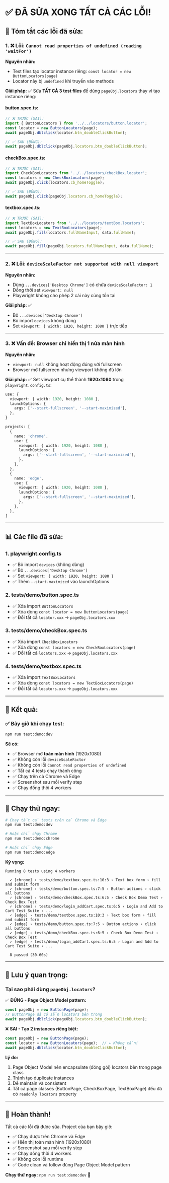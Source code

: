 # ✅ ĐÃ SỬA XONG TẤT CẢ CÁC LỖI!

## 🎯 Tóm tắt các lỗi đã sửa:

### 1. ❌ Lỗi: `Cannot read properties of undefined (reading 'waitFor')`

**Nguyên nhân:**
- Test files tạo locator instance riêng: `const locator = new ButtonLocators(page)`
- Locator này bị `undefined` khi truyền vào methods

**Giải pháp:** ✅
Sửa **TẤT CẢ 3 test files** để dùng `pageObj.locators` thay vì tạo instance riêng:

#### **button.spec.ts:**
```typescript
// ❌ TRƯỚC (SAI):
import { ButtonLocators } from '../../locators/button.locator';
const locator = new ButtonLocators(page);
await pageObj.dblclick(locator.btn_doubleClickButton);

// ✅ SAU (ĐÚNG):
await pageObj.dblclick(pageObj.locators.btn_doubleClickButton);
```

#### **checkBox.spec.ts:**
```typescript
// ❌ TRƯỚC (SAI):
import CheckBoxLocators from '../../locators/checkBox.locator';
const locators = new CheckBoxLocators(page);
await pageObj.click(locators.cb_homeToggle);

// ✅ SAU (ĐÚNG):
await pageObj.click(pageObj.locators.cb_homeToggle);
```

#### **textbox.spec.ts:**
```typescript
// ❌ TRƯỚC (SAI):
import TextBoxLocators from '../../locators/textBox.locators';
const locators = new TextBoxLocators(page);
await pageObj.fill(locators.fullNameInput, data.fullName);

// ✅ SAU (ĐÚNG):
await pageObj.fill(pageObj.locators.fullNameInput, data.fullName);
```

---

### 2. ❌ Lỗi: `deviceScaleFactor not supported with null viewport`

**Nguyên nhân:**
- Dùng `...devices['Desktop Chrome']` có chứa `deviceScaleFactor: 1`
- Đồng thời set `viewport: null`
- Playwright không cho phép 2 cái này cùng tồn tại

**Giải pháp:** ✅
- Bỏ `...devices['Desktop Chrome']`
- Bỏ import `devices` không dùng
- Set `viewport: { width: 1920, height: 1080 }` trực tiếp

---

### 3. ❌ Vấn đề: Browser chỉ hiển thị 1 nửa màn hình

**Nguyên nhân:**
- `viewport: null` không hoạt động đúng với fullscreen
- Browser mở fullscreen nhưng viewport không đủ lớn

**Giải pháp:** ✅
Set viewport cụ thể thành **1920x1080** trong `playwright.config.ts`:

```typescript
use: {
  viewport: { width: 1920, height: 1080 },
  launchOptions: {
    args: ['--start-fullscreen', '--start-maximized'],
  },
}

projects: [
  {
    name: 'chrome',
    use: {
      viewport: { width: 1920, height: 1080 },
      launchOptions: {
        args: ['--start-fullscreen', '--start-maximized'],
      },
    },
  },
  {
    name: 'edge',
    use: {
      viewport: { width: 1920, height: 1080 },
      launchOptions: {
        args: ['--start-fullscreen', '--start-maximized'],
      },
    },
  },
]
```

---

## 📊 Các file đã sửa:

### 1. **playwright.config.ts**
- ✅ Bỏ import `devices` (không dùng)
- ✅ Bỏ `...devices['Desktop Chrome']`
- ✅ Set `viewport: { width: 1920, height: 1080 }`
- ✅ Thêm `--start-maximized` vào launchOptions

### 2. **tests/demo/button.spec.ts**
- ✅ Xóa import `ButtonLocators`
- ✅ Xóa dòng `const locator = new ButtonLocators(page)`
- ✅ Đổi tất cả `locator.xxx` → `pageObj.locators.xxx`

### 3. **tests/demo/checkBox.spec.ts**
- ✅ Xóa import `CheckBoxLocators`
- ✅ Xóa dòng `const locators = new CheckBoxLocators(page)`
- ✅ Đổi tất cả `locators.xxx` → `pageObj.locators.xxx`

### 4. **tests/demo/textbox.spec.ts**
- ✅ Xóa import `TextBoxLocators`
- ✅ Xóa dòng `const locators = new TextBoxLocators(page)`
- ✅ Đổi tất cả `locators.xxx` → `pageObj.locators.xxx`

---

## 🎯 Kết quả:

### ✅ Bây giờ khi chạy test:
```bash
npm run test:demo:dev
```

**Sẽ có:**
- ✅ Browser mở **toàn màn hình** (1920x1080)
- ✅ Không còn lỗi `deviceScaleFactor`
- ✅ Không còn lỗi `Cannot read properties of undefined`
- ✅ Tất cả 4 tests chạy thành công
- ✅ Chạy trên cả Chrome và Edge
- ✅ Screenshot sau mỗi verify step
- ✅ Chạy đồng thời 4 workers

---

## 🚀 Chạy thử ngay:

```bash
# Chạy tất cả tests trên cả Chrome và Edge
npm run test:demo:dev

# Hoặc chỉ chạy Chrome
npm run test:demo:chrome

# Hoặc chỉ chạy Edge
npm run test:demo:edge
```

**Kỳ vọng:**
```
Running 8 tests using 4 workers

  ✓ [chrome] › tests/demo/textbox.spec.ts:10:3 › Text box form › fill and submit form
  ✓ [chrome] › tests/demo/button.spec.ts:7:5 › Button actions › click all buttons
  ✓ [chrome] › tests/demo/checkBox.spec.ts:6:5 › Check Box Demo Test › Check Box Test
  ✓ [chrome] › tests/demo/login_addCart.spec.ts:6:5 › Login and Add to Cart Test Suite › ...
  ✓ [edge] › tests/demo/textbox.spec.ts:10:3 › Text box form › fill and submit form
  ✓ [edge] › tests/demo/button.spec.ts:7:5 › Button actions › click all buttons
  ✓ [edge] › tests/demo/checkBox.spec.ts:6:5 › Check Box Demo Test › Check Box Test
  ✓ [edge] › tests/demo/login_addCart.spec.ts:6:5 › Login and Add to Cart Test Suite › ...

  8 passed (30-60s)
```

---

## 📝 Lưu ý quan trọng:

### **Tại sao phải dùng `pageObj.locators`?**

✅ **ĐÚNG - Page Object Model pattern:**
```typescript
const pageObj = new ButtonPage(page);
// ButtonPage đã có sẵn locators bên trong
await pageObj.dblclick(pageObj.locators.btn_doubleClickButton);
```

❌ **SAI - Tạo 2 instances riêng biệt:**
```typescript
const pageObj = new ButtonPage(page);
const locator = new ButtonLocators(page);  // ← Không cần!
await pageObj.dblclick(locator.btn_doubleClickButton);
```

**Lý do:**
1. Page Object Model nên encapsulate (đóng gói) locators bên trong page class
2. Tránh tạo duplicate instances
3. Dễ maintain và consistent
4. Tất cả page classes (ButtonPage, CheckBoxPage, TextBoxPage) đều đã có `readonly locators` property

---

## 🎉 Hoàn thành!

Tất cả các lỗi đã được sửa. Project của bạn bây giờ:
- ✅ Chạy được trên Chrome và Edge
- ✅ Hiển thị toàn màn hình (1920x1080)
- ✅ Screenshot sau mỗi verify step
- ✅ Chạy đồng thời 4 workers
- ✅ Không còn lỗi runtime
- ✅ Code clean và follow đúng Page Object Model pattern

**Chạy thử ngay:** `npm run test:demo:dev` 🚀

